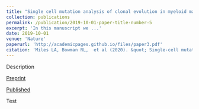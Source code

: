 ```yaml
---
title: "Single cell mutation analysis of clonal evolution in myeloid malignancies"
collection: publications
permalink: /publication/2019-10-01-paper-title-number-5
excerpt: 'In this manuscript we ...'
date: 2019-10-01
venue: 'Nature'
paperurl: 'http://academicpages.github.io/files/paper3.pdf'
citation: 'Miles LA, Bowman RL,  et al (2020). &quot; Single-cell mutation analysis of clonal evolution in myeloid malignancies.&quot; <i>Nature</i> 587, 477–482 (2020).'
---
```

Description

[Preprint](https://www.biorxiv.org/content/10.1101/2020.02.07.938860v1)

[Published](https://www.nature.com/articles/s41586-020-2864-x)

Test